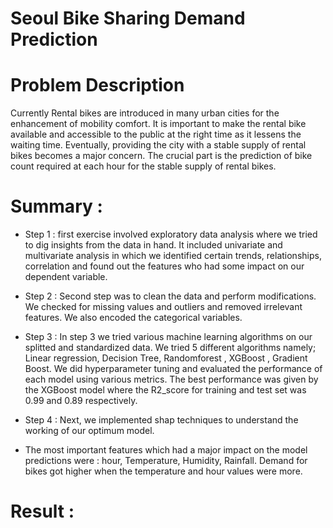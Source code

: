 # Seoul Bike Sharing Demand Prediction
# Problem Description
  Currently Rental bikes are introduced in many urban cities for the enhancement of mobility comfort. It is important to make the rental bike available and accessible to   the public at the right time as it lessens the waiting time. Eventually, providing the city with a stable supply of rental bikes becomes a major concern. The crucial     part is the prediction of bike count required at each hour for the stable supply of rental bikes.
  
# Summary :
   * Step 1 : first exercise involved exploratory data analysis where we tried to dig insights from the data in hand. It included univariate and multivariate            analysis in which we identified certain trends, relationships, correlation and found out the features who had some impact on our dependent variable.
  
   * Step 2 : Second step was to clean the data and perform modifications. We checked for missing values and outliers and removed irrelevant features. We also encoded the categorical variables.
   
   * Step 3 : In step 3 we tried various machine learning algorithms on our splitted and standardized data. We tried 5 different algorithms namely; Linear regression, Decision Tree, Randomforest , XGBoost , Gradient Boost. We did hyperparameter tuning and evaluated the performance of each model using various metrics. The best performance was given by the XGBoost model where the R2_score for training and test set was 0.99 and 0.89 respectively.       
   
   * Step 4 : Next, we implemented shap techniques to understand the working of our optimum model. 
   
   * The most important features which had a major impact on the model predictions were : hour, Temperature, Humidity, Rainfall. Demand for bikes got higher when the temperature and hour values were more. 

# Result :


  
